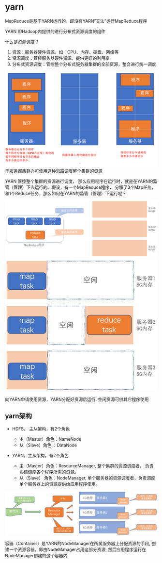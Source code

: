 # yarn

MapReduce是基于YARN运行的，即没有YARN”无法”运行MapReduce程序

YARN 即Hadoop内提供的进行分布式资源调度的组件


什么是资源调度？

1. 资源：服务器硬件资源，如：CPU、内存、硬盘、网络等
2. 资源调度：管控服务器硬件资源，提供更好的利用率
3. 分布式资源调度：管控整个分布式服务器集群的全部资源，整合进行统一调度


![alt text](yarn/yarn资源调度.png)
于服务器集群亦可使用这种思路调度整个集群的资源



YARN 管控整个集群的资源进行调度， 那么应用程序在运行时，就是在YARN的监管（管理）下去运行的。假设，有一个MapReduce程序， 分解了3个Map任务，和1个Reduce任务，那么如何在YARN的监管（管理）下运行呢？

![alt text](yarn/yarn资源调度示例1.png)
![alt text](yarn/yarn资源调度示例2.png)

向YARN申请使用资源，YARN分配好资源后运行. 空闲资源可供其它程序使用


## yarn架构


- HDFS， 主从架构，有2个角色
    - 主（Master）角色：NameNode
    - 从（Slave）角色 ：DataNode


- YARN，主从架构，有2个角色
    - 主（Master）角色：ResourceManager, 整个集群的资源调度者， 负责协调调度各个程序所需的资源。
    - 从（Slave） 角色：NodeManager, 单个服务器的资源调度者，负责调度单个服务器上的资源提供给应用程序使用。

![alt text](yarn/yarn资源调度示例3.png)


容器（Container）是YARN的NodeManager在所属服务器上分配资源的手段, 创建一个资源容器，即由NodeManager占用这部分资源, 然后应用程序运行在NodeManager创建的这个容器内














